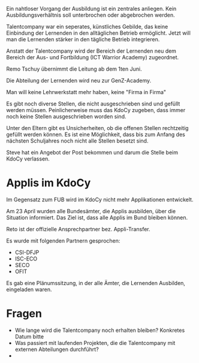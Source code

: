 Ein nahtloser Vorgang der Ausbildung ist ein zentrales anliegen.
Kein Ausbildungsverhältnis soll unterbrochen oder abgebrochen werden.

Talentcompany war ein seperates, künstliches Gebilde, das keine Einbindung der Lernenden in den alltäglichen Betrieb ermöglicht. Jetzt will man die Lernenden stärker in den tägliche Betrieb integrieren.

Anstatt der Talentcompany wird der Bereich der Lernenden neu dem Bereich der Aus- und Fortbildung (ICT Warrior Academy) zugeordnet.

Remo Tschuy übernimmt die Leitung ab dem 1ten Juni.

Die Abteilung der Lernenden wird neu zur GenZ-Academy.

Man will keine Lehrwerkstatt mehr haben, keine "Firma in Firma"

Es gibt noch diverse Stellen, die nicht ausgeschrieben sind und gefüllt werden müssen.
Peinlicherweise muss das KdoCy zugeben, dass immer noch keine Stellen ausgeschrieben worden sind.

Unter den Eltern gibt es Unsicherheiten, ob die offenen Stellen rechtzeitig gefüllt werden können. Es ist eine Möglichkeit, dass bis zum Anfang des nächsten Schuljahres noch nicht alle Stellen besetzt sind.

Steve hat ein Angebot der Post bekommen und darum die Stelle beim KdoCy verlassen.

# Applis im KdoCy
Im Gegensatz zum FUB wird im KdoCy nicht mehr Applikationen entwickelt.

Am 23 April wurden alle Bundesämter, die Applis ausbilden, über die Situation informiert. Das Ziel ist, dass alle Applis im Bund bleiben können.

Reto ist der offizielle Ansprechpartner bez. Appli-Transfer.

Es wurde mit folgenden Partnern gesprochen:
- CSI-DFJP
- ISC-ECO
- SECO
- OFIT

Es gab eine Plänumssitzung, in der alle Ämter, die Lernenden Ausbilden, eingeladen waren.
# Fragen
- Wie lange wird die Talentcompany noch erhalten bleiben? Konkretes Datum bitte
- Was passiert mit laufenden Projekten, die die Talentcompany mit externen Abteilungen durchführt?
- 
